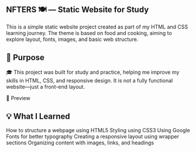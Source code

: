 NFTERS 🍽️ — Static Website for Study
-------------------------------------

This is a simple static website project created as part of my HTML and CSS learning journey. 
The theme is based on food and cooking, aiming to explore layout, fonts, images, and basic web structure.

📖 Purpose
-----------

🎓 This project was built for study and practice, helping me improve my skills in HTML, CSS, and responsive design. 
It is not a fully functional website—just a front-end layout.

📸 Preview


💡 What I Learned
-------------------

How to structure a webpage using HTML5
Styling using CSS3
Using Google Fonts for better typography
Creating a responsive layout using wrapper sections
Organizing content with images, links, and headings
